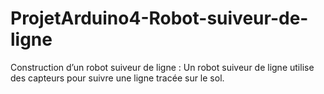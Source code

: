 # ProjetArduino4-Robot-suiveur-de-ligne
Construction d’un robot suiveur de ligne : Un robot suiveur de ligne utilise des capteurs pour suivre une ligne tracée sur le sol.
